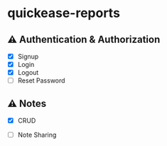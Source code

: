 # quickease-reports

## ⚠️ Authentication & Authorization
- [x] Signup
- [x] Login
- [x] Logout
- [ ] Reset Password

## ⚠️ Notes
- [x] CRUD
- [ ] Note Sharing


